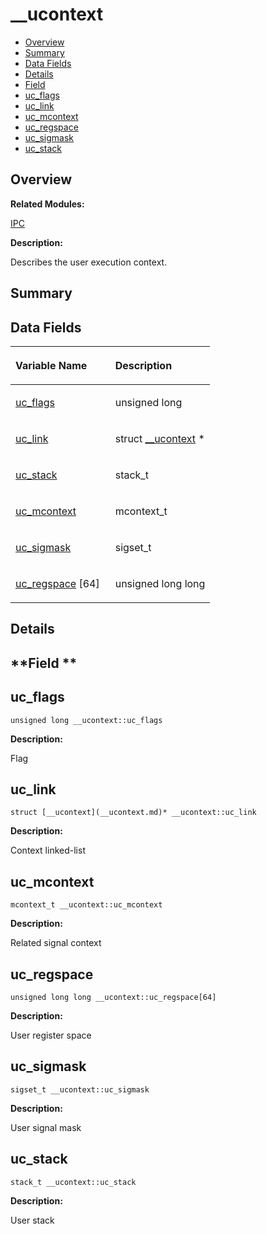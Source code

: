 # \_\_ucontext<a name="ZH-CN_TOPIC_0000001055039560"></a>

-   [Overview](#section1736534574165636)
-   [Summary](#section1372466770165636)
-   [Data Fields](#pub-attribs)
-   [Details](#section56269389165636)
-   [Field](#section241535797165636)
-   [uc\_flags](#a37d6c2fd659ca179dac3b3e201caf721)
-   [uc\_link](#ac959c5e5cf5dc08fe790c048f7c7f802)
-   [uc\_mcontext](#a7b1df7352cb1f09948bcfa9af895eac1)
-   [uc\_regspace](#a93ddd393e196ec5f6c436e3179c5d19c)
-   [uc\_sigmask](#a2edf70532d013389f4362252f749f14c)
-   [uc\_stack](#ad53e410e77eb4014fffad71484aee872)

## **Overview**<a name="section1736534574165636"></a>

**Related Modules:**

[IPC](IPC.md)

**Description:**

Describes the user execution context. 

## **Summary**<a name="section1372466770165636"></a>

## Data Fields<a name="pub-attribs"></a>

<a name="table232045278165636"></a>
<table><thead align="left"><tr id="row21826321165636"><th class="cellrowborder" valign="top" width="50%" id="mcps1.1.3.1.1"><p id="p1997409400165636"><a name="p1997409400165636"></a><a name="p1997409400165636"></a>Variable Name</p>
</th>
<th class="cellrowborder" valign="top" width="50%" id="mcps1.1.3.1.2"><p id="p1705651048165636"><a name="p1705651048165636"></a><a name="p1705651048165636"></a>Description</p>
</th>
</tr>
</thead>
<tbody><tr id="row1875554545165636"><td class="cellrowborder" valign="top" width="50%" headers="mcps1.1.3.1.1 "><p id="p1025151437165636"><a name="p1025151437165636"></a><a name="p1025151437165636"></a><a href="__ucontext.md#a37d6c2fd659ca179dac3b3e201caf721">uc_flags</a></p>
</td>
<td class="cellrowborder" valign="top" width="50%" headers="mcps1.1.3.1.2 "><p id="p707183978165636"><a name="p707183978165636"></a><a name="p707183978165636"></a>unsigned long </p>
</td>
</tr>
<tr id="row723901237165636"><td class="cellrowborder" valign="top" width="50%" headers="mcps1.1.3.1.1 "><p id="p703627967165636"><a name="p703627967165636"></a><a name="p703627967165636"></a><a href="__ucontext.md#ac959c5e5cf5dc08fe790c048f7c7f802">uc_link</a></p>
</td>
<td class="cellrowborder" valign="top" width="50%" headers="mcps1.1.3.1.2 "><p id="p1967362939165636"><a name="p1967362939165636"></a><a name="p1967362939165636"></a>struct <a href="__ucontext.md">__ucontext</a> * </p>
</td>
</tr>
<tr id="row396220309165636"><td class="cellrowborder" valign="top" width="50%" headers="mcps1.1.3.1.1 "><p id="p628043763165636"><a name="p628043763165636"></a><a name="p628043763165636"></a><a href="__ucontext.md#ad53e410e77eb4014fffad71484aee872">uc_stack</a></p>
</td>
<td class="cellrowborder" valign="top" width="50%" headers="mcps1.1.3.1.2 "><p id="p1783772085165636"><a name="p1783772085165636"></a><a name="p1783772085165636"></a>stack_t </p>
</td>
</tr>
<tr id="row1363185738165636"><td class="cellrowborder" valign="top" width="50%" headers="mcps1.1.3.1.1 "><p id="p1748586909165636"><a name="p1748586909165636"></a><a name="p1748586909165636"></a><a href="__ucontext.md#a7b1df7352cb1f09948bcfa9af895eac1">uc_mcontext</a></p>
</td>
<td class="cellrowborder" valign="top" width="50%" headers="mcps1.1.3.1.2 "><p id="p1943818969165636"><a name="p1943818969165636"></a><a name="p1943818969165636"></a>mcontext_t </p>
</td>
</tr>
<tr id="row516814973165636"><td class="cellrowborder" valign="top" width="50%" headers="mcps1.1.3.1.1 "><p id="p74494066165636"><a name="p74494066165636"></a><a name="p74494066165636"></a><a href="__ucontext.md#a2edf70532d013389f4362252f749f14c">uc_sigmask</a></p>
</td>
<td class="cellrowborder" valign="top" width="50%" headers="mcps1.1.3.1.2 "><p id="p949416012165636"><a name="p949416012165636"></a><a name="p949416012165636"></a>sigset_t </p>
</td>
</tr>
<tr id="row831876732165636"><td class="cellrowborder" valign="top" width="50%" headers="mcps1.1.3.1.1 "><p id="p651401277165636"><a name="p651401277165636"></a><a name="p651401277165636"></a><a href="__ucontext.md#a93ddd393e196ec5f6c436e3179c5d19c">uc_regspace</a> [64]</p>
</td>
<td class="cellrowborder" valign="top" width="50%" headers="mcps1.1.3.1.2 "><p id="p268948616165636"><a name="p268948616165636"></a><a name="p268948616165636"></a>unsigned long long </p>
</td>
</tr>
</tbody>
</table>

## **Details**<a name="section56269389165636"></a>

## **Field **<a name="section241535797165636"></a>

## uc\_flags<a name="a37d6c2fd659ca179dac3b3e201caf721"></a>

```
unsigned long __ucontext::uc_flags
```

 **Description:**

Flag 

## uc\_link<a name="ac959c5e5cf5dc08fe790c048f7c7f802"></a>

```
struct [__ucontext](__ucontext.md)* __ucontext::uc_link
```

 **Description:**

Context linked-list 

## uc\_mcontext<a name="a7b1df7352cb1f09948bcfa9af895eac1"></a>

```
mcontext_t __ucontext::uc_mcontext
```

 **Description:**

Related signal context 

## uc\_regspace<a name="a93ddd393e196ec5f6c436e3179c5d19c"></a>

```
unsigned long long __ucontext::uc_regspace[64]
```

 **Description:**

User register space 

## uc\_sigmask<a name="a2edf70532d013389f4362252f749f14c"></a>

```
sigset_t __ucontext::uc_sigmask
```

 **Description:**

User signal mask 

## uc\_stack<a name="ad53e410e77eb4014fffad71484aee872"></a>

```
stack_t __ucontext::uc_stack
```

 **Description:**

User stack 

